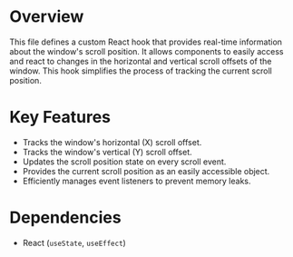 # Overview

This file defines a custom React hook that provides real-time information about the window's scroll position. It allows components to easily access and react to changes in the horizontal and vertical scroll offsets of the window. This hook simplifies the process of tracking the current scroll position.

# Key Features

- Tracks the window's horizontal (X) scroll offset.
- Tracks the window's vertical (Y) scroll offset.
- Updates the scroll position state on every scroll event.
- Provides the current scroll position as an easily accessible object.
- Efficiently manages event listeners to prevent memory leaks.

# Dependencies

- React (`useState`, `useEffect`)
